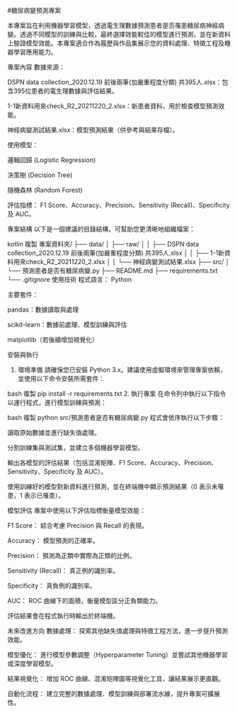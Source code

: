 #糖尿病變預測專案

本專案旨在利用機器學習模型，透過電生理數據預測患者是否罹患糖尿病神經病變。透過不同模型的訓練與比較，最終選擇效能較佳的模型進行預測，並在新資料上驗證模型效能。本專案適合作為履歷與作品集展示您的資料處理、特徵工程及機器學習應用能力。

專案內容
數據來源：

DSPN data collection_2020.12.19 前後兩筆(加嚴重程度分類) 共395人.xlsx：包含395位患者的電生理數據與評估結果。

1-1新資料用來check_R2_20211220_2.xlsx：新患者資料，用於檢查模型預測效能。

神經病變測試結果.xlsx：模型預測結果（供參考與結果存檔）。

使用模型：

邏輯回歸 (Logistic Regression)

決策樹 (Decision Tree)

隨機森林 (Random Forest)

評估指標：
F1 Score、Accuracy、Precision、Sensitivity (Recall)、Specificity 及 AUC。

專案結構
以下是一個建議的目錄結構，可幫助您更清晰地組織檔案：

kotlin
複製
專案資料夾/
├── data/
│   ├── raw/
│   │   ├── DSPN data collection_2020.12.19 前後兩筆(加嚴重程度分類) 共395人.xlsx
│   │   ├── 1-1新資料用來check_R2_20211220_2.xlsx
│   │   └── 神經病變測試結果.xlsx
├── src/
│   └── 預測患者是否有糖尿病變.py
├── README.md
├── requirements.txt
└── .gitignore
使用技術
程式語言： Python

主要套件：

pandas：數據讀取與處理

scikit-learn：數據前處理、模型訓練與評估

matplotlib（若後續增加視覺化）

安裝與執行
1. 環境準備
請確保您已安裝 Python 3.x。建議使用虛擬環境來管理專案依賴，並使用以下命令安裝所需套件：

bash
複製
pip install -r requirements.txt
2. 執行專案
在命令列中執行以下指令以運行程式，進行模型訓練與預測：

bash
複製
python src/預測患者是否有糖尿病變.py
程式會依序執行以下步驟：

讀取原始數據並進行缺失值處理。

分割訓練集與測試集，並建立多個機器學習模型。

輸出各模型的評估結果（包括混淆矩陣、F1 Score、Accuracy、Precision、Sensitivity、Specificity 及 AUC）。

使用訓練好的模型對新資料進行預測，並在終端機中顯示預測結果（0 表示未罹患，1 表示已罹患）。

模型評估
專案中使用以下評估指標衡量模型效能：

F1 Score： 綜合考慮 Precision 與 Recall 的表現。

Accuracy： 模型預測的正確率。

Precision： 預測為正類中實際為正類的比例。

Sensitivity (Recall)： 真正例的識別率。

Specificity： 真負例的識別率。

AUC： ROC 曲線下的面積，衡量模型區分正負類能力。

評估結果會在程式執行時輸出於終端機。

未來改進方向
數據處理： 探索其他缺失值處理與特徵工程方法，進一步提升預測效能。

模型優化： 進行模型參數調整（Hyperparameter Tuning）並嘗試其他機器學習或深度學習模型。

結果視覺化： 增加 ROC 曲線、混淆矩陣圖等視覺化工具，讓結果展示更直觀。

自動化流程： 建立完整的數據處理、模型訓練與部署流水線，提升專案可擴展性。

